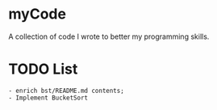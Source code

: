 # myCode
A collection of code I wrote to better my programming skills.

# TODO List

    - enrich bst/README.md contents;
    - Implement BucketSort
